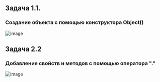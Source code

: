 ## Задача 1.1.    
### Создание объекта с помощью конструктора Object()  
![image](https://user-images.githubusercontent.com/113675674/212486289-711c8e03-278d-45a7-8cd6-f7908c46513d.png)  


## Задача 2.2    
###  Добавление свойств и методов с помощью оператора "."   
![image](https://user-images.githubusercontent.com/113675674/212027127-a8c7cd1c-fefb-4d8c-b7ed-14d552cfab3b.png)  
